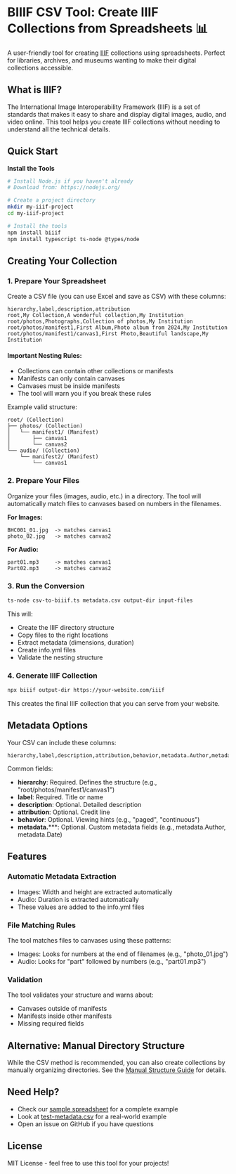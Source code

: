 # BIIIF CSV Tool: Create IIIF Collections from Spreadsheets 📊

A user-friendly tool for creating [IIIF](https://iiif.io) collections using spreadsheets. Perfect for libraries, archives, and museums wanting to make their digital collections accessible.

## What is IIIF?

The International Image Interoperability Framework (IIIF) is a set of standards that makes it easy to share and display digital images, audio, and video online. This tool helps you create IIIF collections without needing to understand all the technical details.

## Quick Start

**Install the Tools**
   ```bash
   # Install Node.js if you haven't already
   # Download from: https://nodejs.org/

   # Create a project directory
   mkdir my-iiif-project
   cd my-iiif-project

   # Install the tools
   npm install biiif
   npm install typescript ts-node @types/node
   ```

## Creating Your Collection

### 1. Prepare Your Spreadsheet

Create a CSV file (you can use Excel and save as CSV) with these columns:

```csv
hierarchy,label,description,attribution
root,My Collection,A wonderful collection,My Institution
root/photos,Photographs,Collection of photos,My Institution
root/photos/manifest1,First Album,Photo album from 2024,My Institution
root/photos/manifest1/canvas1,First Photo,Beautiful landscape,My Institution
```

#### Important Nesting Rules:
- Collections can contain other collections or manifests
- Manifests can only contain canvases
- Canvases must be inside manifests
- The tool will warn you if you break these rules

Example valid structure:
```
root/ (Collection)
├── photos/ (Collection)
│   └── manifest1/ (Manifest)
│       ├── canvas1
│       └── canvas2
└── audio/ (Collection)
    └── manifest2/ (Manifest)
        └── canvas1
```

### 2. Prepare Your Files

Organize your files (images, audio, etc.) in a directory. The tool will automatically match files to canvases based on numbers in the filenames.

**For Images:**
```
BHC001_01.jpg  -> matches canvas1
photo_02.jpg   -> matches canvas2
```

**For Audio:**
```
part01.mp3     -> matches canvas1
Part02.mp3     -> matches canvas2
```

### 3. Run the Conversion

```bash
ts-node csv-to-biiif.ts metadata.csv output-dir input-files
```

This will:
- Create the IIIF directory structure
- Copy files to the right locations
- Extract metadata (dimensions, duration)
- Create info.yml files
- Validate the nesting structure

### 4. Generate IIIF Collection

```bash
npx biiif output-dir https://your-website.com/iiif
```

This creates the final IIIF collection that you can serve from your website.

## Metadata Options

Your CSV can include these columns:

```csv
hierarchy,label,description,attribution,behavior,metadata.Author,metadata.Date
```

Common fields:
- **hierarchy**: Required. Defines the structure (e.g., "root/photos/manifest1/canvas1")
- **label**: Required. Title or name
- **description**: Optional. Detailed description
- **attribution**: Optional. Credit line
- **behavior**: Optional. Viewing hints (e.g., "paged", "continuous")
- **metadata.*****: Optional. Custom metadata fields (e.g., metadata.Author, metadata.Date)

## Features

### Automatic Metadata Extraction
- Images: Width and height are extracted automatically
- Audio: Duration is extracted automatically
- These values are added to the info.yml files

### File Matching Rules
The tool matches files to canvases using these patterns:
- Images: Looks for numbers at the end of filenames (e.g., "photo_01.jpg")
- Audio: Looks for "part" followed by numbers (e.g., "part01.mp3")

### Validation
The tool validates your structure and warns about:
- Canvases outside of manifests
- Manifests inside other manifests
- Missing required fields

## Alternative: Manual Directory Structure

While the CSV method is recommended, you can also create collections by manually organizing directories. See the [Manual Structure Guide](manual-structure.md) for details.

## Need Help?

- Check our [sample spreadsheet](sample-metadata.csv) for a complete example
- Look at [test-metadata.csv](test-metadata.csv) for a real-world example
- Open an issue on GitHub if you have questions

## License

MIT License - feel free to use this tool for your projects!

